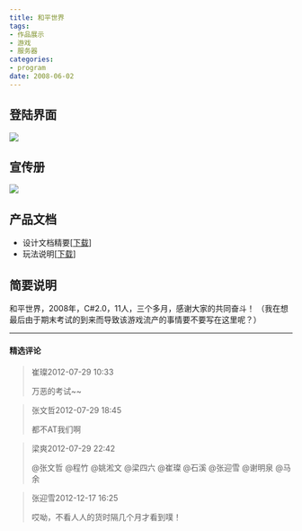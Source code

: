 ```yaml
---
title: 和平世界
tags:
- 作品展示
- 游戏
- 服务器
categories:
- program
date: 2008-06-02
---
```


登陆界面
-----------------

![](pwlogin.jpg)

宣传册
-----------------

![](5.jpg)

产品文档
-----------------

* 设计文档精要\[[下载](pwdoc.pdf)\]
* 玩法说明\[[下载](pwmanual.pdf)\]


简要说明
-----------------
和平世界，2008年，C#2.0，11人，三个多月，感谢大家的共同奋斗！
（我在想最后由于期末考试的到来而导致该游戏流产的事情要不要写在这里呢？）


---
#### 精选评论

> 崔璨2012-07-29 10:33
>
> 万恶的考试~~

> 张文哲2012-07-29 18:45
>
> 都不AT我们啊

> 梁爽2012-07-29 22:42
>
> @张文哲  @程竹  @姚淞文 @梁四六  @崔璨  @石溪  @张迎雪  @谢明泉 @马余 

> 张迎雪2012-12-17 16:25
>
> 哎呦，不看人人的货时隔几个月才看到噗！
